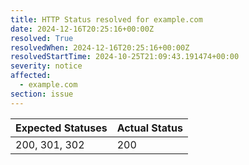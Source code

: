 ```yaml
---
title: HTTP Status resolved for example.com
date: 2024-12-16T20:25:16+00:00Z
resolved: True
resolvedWhen: 2024-12-16T20:25:16+00:00Z
resolvedStartTime: 2024-10-25T21:09:43.191474+00:00
severity: notice
affected:
  - example.com
section: issue
---
```


| Expected Statuses | Actual Status  |
|-------------------|----------------|
| 200, 301, 302 | 200 |
